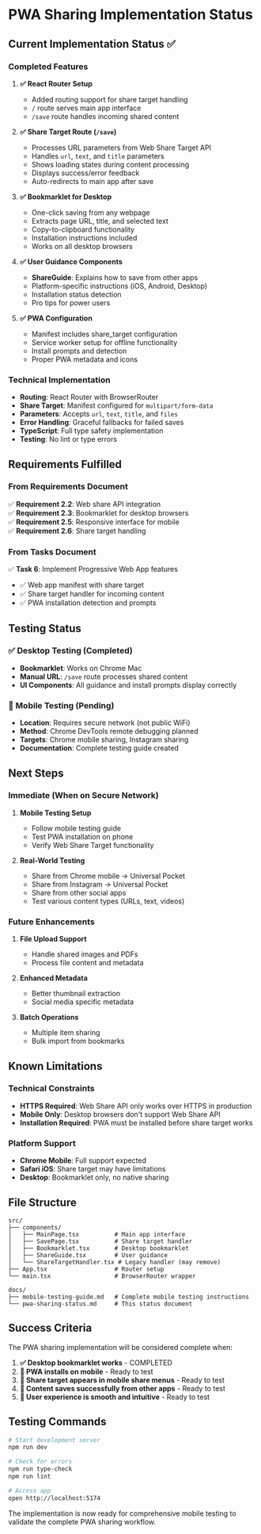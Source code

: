 # PWA Sharing Implementation Status

## Current Implementation Status ✅

### Completed Features

1. **✅ React Router Setup**
   - Added routing support for share target handling
   - `/` route serves main app interface
   - `/save` route handles incoming shared content

2. **✅ Share Target Route (`/save`)**
   - Processes URL parameters from Web Share Target API
   - Handles `url`, `text`, and `title` parameters
   - Shows loading states during content processing
   - Displays success/error feedback
   - Auto-redirects to main app after save

3. **✅ Bookmarklet for Desktop**
   - One-click saving from any webpage
   - Extracts page URL, title, and selected text
   - Copy-to-clipboard functionality
   - Installation instructions included
   - Works on all desktop browsers

4. **✅ User Guidance Components**
   - **ShareGuide**: Explains how to save from other apps
   - Platform-specific instructions (iOS, Android, Desktop)
   - Installation status detection
   - Pro tips for power users

5. **✅ PWA Configuration**
   - Manifest includes share_target configuration
   - Service worker setup for offline functionality
   - Install prompts and detection
   - Proper PWA metadata and icons

### Technical Implementation

- **Routing**: React Router with BrowserRouter
- **Share Target**: Manifest configured for `multipart/form-data` 
- **Parameters**: Accepts `url`, `text`, `title`, and `files`
- **Error Handling**: Graceful fallbacks for failed saves
- **TypeScript**: Full type safety implementation
- **Testing**: No lint or type errors

## Requirements Fulfilled

### From Requirements Document

✅ **Requirement 2.2**: Web share API integration  
✅ **Requirement 2.3**: Bookmarklet for desktop browsers  
✅ **Requirement 2.5**: Responsive interface for mobile  
✅ **Requirement 2.6**: Share target handling  

### From Tasks Document

✅ **Task 6**: Implement Progressive Web App features  
- ✅ Web app manifest with share target
- ✅ Share target handler for incoming content  
- ✅ PWA installation detection and prompts

## Testing Status

### ✅ Desktop Testing (Completed)
- **Bookmarklet**: Works on Chrome Mac
- **Manual URL**: `/save` route processes shared content
- **UI Components**: All guidance and install prompts display correctly

### 🔄 Mobile Testing (Pending)
- **Location**: Requires secure network (not public WiFi)
- **Method**: Chrome DevTools remote debugging planned
- **Targets**: Chrome mobile sharing, Instagram sharing
- **Documentation**: Complete testing guide created

## Next Steps

### Immediate (When on Secure Network)
1. **Mobile Testing Setup**
   - Follow mobile testing guide
   - Test PWA installation on phone
   - Verify Web Share Target functionality

2. **Real-World Testing**
   - Share from Chrome mobile → Universal Pocket
   - Share from Instagram → Universal Pocket  
   - Share from other social apps
   - Test various content types (URLs, text, videos)

### Future Enhancements
1. **File Upload Support**
   - Handle shared images and PDFs
   - Process file content and metadata

2. **Enhanced Metadata**
   - Better thumbnail extraction
   - Social media specific metadata

3. **Batch Operations**
   - Multiple item sharing
   - Bulk import from bookmarks

## Known Limitations

### Technical Constraints
- **HTTPS Required**: Web Share API only works over HTTPS in production
- **Mobile Only**: Desktop browsers don't support Web Share API
- **Installation Required**: PWA must be installed before share target works

### Platform Support
- **Chrome Mobile**: Full support expected
- **Safari iOS**: Share target may have limitations
- **Desktop**: Bookmarklet only, no native sharing

## File Structure

```
src/
├── components/
│   ├── MainPage.tsx          # Main app interface  
│   ├── SavePage.tsx          # Share target handler
│   ├── Bookmarklet.tsx       # Desktop bookmarklet
│   ├── ShareGuide.tsx        # User guidance
│   └── ShareTargetHandler.tsx # Legacy handler (may remove)
├── App.tsx                   # Router setup
└── main.tsx                  # BrowserRouter wrapper

docs/
├── mobile-testing-guide.md   # Complete mobile testing instructions
└── pwa-sharing-status.md     # This status document
```

## Success Criteria

The PWA sharing implementation will be considered complete when:

1. **✅ Desktop bookmarklet works** - COMPLETED
2. **🔄 PWA installs on mobile** - Ready to test
3. **🔄 Share target appears in mobile share menus** - Ready to test  
4. **🔄 Content saves successfully from other apps** - Ready to test
5. **🔄 User experience is smooth and intuitive** - Ready to test

## Testing Commands

```bash
# Start development server
npm run dev

# Check for errors  
npm run type-check
npm run lint

# Access app
open http://localhost:5174
```

The implementation is now ready for comprehensive mobile testing to validate the complete PWA sharing workflow.